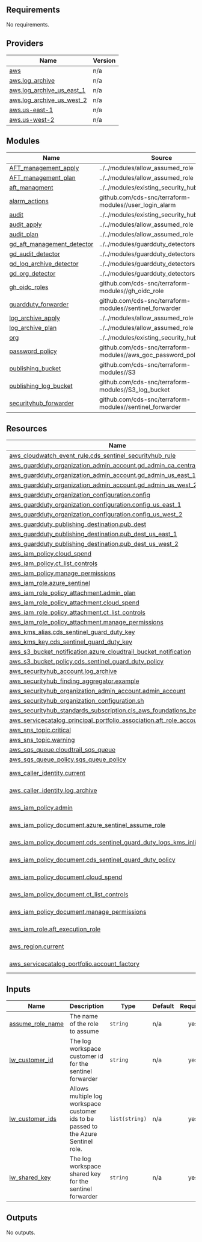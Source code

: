 ## Requirements

No requirements.

## Providers

| Name | Version |
|------|---------|
| <a name="provider_aws"></a> [aws](#provider\_aws) | n/a |
| <a name="provider_aws.log_archive"></a> [aws.log\_archive](#provider\_aws.log\_archive) | n/a |
| <a name="provider_aws.log_archive_us_east_1"></a> [aws.log\_archive\_us\_east\_1](#provider\_aws.log\_archive\_us\_east\_1) | n/a |
| <a name="provider_aws.log_archive_us_west_2"></a> [aws.log\_archive\_us\_west\_2](#provider\_aws.log\_archive\_us\_west\_2) | n/a |
| <a name="provider_aws.us-east-1"></a> [aws.us-east-1](#provider\_aws.us-east-1) | n/a |
| <a name="provider_aws.us-west-2"></a> [aws.us-west-2](#provider\_aws.us-west-2) | n/a |

## Modules

| Name | Source | Version |
|------|--------|---------|
| <a name="module_AFT_management_apply"></a> [AFT\_management\_apply](#module\_AFT\_management\_apply) | ../../modules/allow_assumed_role | n/a |
| <a name="module_AFT_management_plan"></a> [AFT\_management\_plan](#module\_AFT\_management\_plan) | ../../modules/allow_assumed_role | n/a |
| <a name="module_aft_managment"></a> [aft\_managment](#module\_aft\_managment) | ../../modules/existing_security_hub_member | n/a |
| <a name="module_alarm_actions"></a> [alarm\_actions](#module\_alarm\_actions) | github.com/cds-snc/terraform-modules//user_login_alarm | v3.0.2 |
| <a name="module_audit"></a> [audit](#module\_audit) | ../../modules/existing_security_hub_member | n/a |
| <a name="module_audit_apply"></a> [audit\_apply](#module\_audit\_apply) | ../../modules/allow_assumed_role | n/a |
| <a name="module_audit_plan"></a> [audit\_plan](#module\_audit\_plan) | ../../modules/allow_assumed_role | n/a |
| <a name="module_gd_aft_management_detector"></a> [gd\_aft\_management\_detector](#module\_gd\_aft\_management\_detector) | ../../modules/guardduty_detectors | n/a |
| <a name="module_gd_audit_detector"></a> [gd\_audit\_detector](#module\_gd\_audit\_detector) | ../../modules/guardduty_detectors | n/a |
| <a name="module_gd_log_archive_detector"></a> [gd\_log\_archive\_detector](#module\_gd\_log\_archive\_detector) | ../../modules/guardduty_detectors | n/a |
| <a name="module_gd_org_detector"></a> [gd\_org\_detector](#module\_gd\_org\_detector) | ../../modules/guardduty_detectors | n/a |
| <a name="module_gh_oidc_roles"></a> [gh\_oidc\_roles](#module\_gh\_oidc\_roles) | github.com/cds-snc/terraform-modules//gh_oidc_role | v4.0.0 |
| <a name="module_guardduty_forwarder"></a> [guardduty\_forwarder](#module\_guardduty\_forwarder) | github.com/cds-snc/terraform-modules//sentinel_forwarder | v9.3.8 |
| <a name="module_log_archive_apply"></a> [log\_archive\_apply](#module\_log\_archive\_apply) | ../../modules/allow_assumed_role | n/a |
| <a name="module_log_archive_plan"></a> [log\_archive\_plan](#module\_log\_archive\_plan) | ../../modules/allow_assumed_role | n/a |
| <a name="module_org"></a> [org](#module\_org) | ../../modules/existing_security_hub_member | n/a |
| <a name="module_password_policy"></a> [password\_policy](#module\_password\_policy) | github.com/cds-snc/terraform-modules//aws_goc_password_policy | v3.0.2 |
| <a name="module_publishing_bucket"></a> [publishing\_bucket](#module\_publishing\_bucket) | github.com/cds-snc/terraform-modules//S3 | v3.0.2 |
| <a name="module_publishing_log_bucket"></a> [publishing\_log\_bucket](#module\_publishing\_log\_bucket) | github.com/cds-snc/terraform-modules//S3_log_bucket | v3.0.2 |
| <a name="module_securityhub_forwarder"></a> [securityhub\_forwarder](#module\_securityhub\_forwarder) | github.com/cds-snc/terraform-modules//sentinel_forwarder | v9.3.8 |

## Resources

| Name | Type |
|------|------|
| [aws_cloudwatch_event_rule.cds_sentinel_securityhub_rule](https://registry.terraform.io/providers/hashicorp/aws/latest/docs/resources/cloudwatch_event_rule) | resource |
| [aws_guardduty_organization_admin_account.gd_admin_ca_central_1](https://registry.terraform.io/providers/hashicorp/aws/latest/docs/resources/guardduty_organization_admin_account) | resource |
| [aws_guardduty_organization_admin_account.gd_admin_us_east_1](https://registry.terraform.io/providers/hashicorp/aws/latest/docs/resources/guardduty_organization_admin_account) | resource |
| [aws_guardduty_organization_admin_account.gd_admin_us_west_2](https://registry.terraform.io/providers/hashicorp/aws/latest/docs/resources/guardduty_organization_admin_account) | resource |
| [aws_guardduty_organization_configuration.config](https://registry.terraform.io/providers/hashicorp/aws/latest/docs/resources/guardduty_organization_configuration) | resource |
| [aws_guardduty_organization_configuration.config_us_east_1](https://registry.terraform.io/providers/hashicorp/aws/latest/docs/resources/guardduty_organization_configuration) | resource |
| [aws_guardduty_organization_configuration.config_us_west_2](https://registry.terraform.io/providers/hashicorp/aws/latest/docs/resources/guardduty_organization_configuration) | resource |
| [aws_guardduty_publishing_destination.pub_dest](https://registry.terraform.io/providers/hashicorp/aws/latest/docs/resources/guardduty_publishing_destination) | resource |
| [aws_guardduty_publishing_destination.pub_dest_us_east_1](https://registry.terraform.io/providers/hashicorp/aws/latest/docs/resources/guardduty_publishing_destination) | resource |
| [aws_guardduty_publishing_destination.pub_dest_us_west_2](https://registry.terraform.io/providers/hashicorp/aws/latest/docs/resources/guardduty_publishing_destination) | resource |
| [aws_iam_policy.cloud_spend](https://registry.terraform.io/providers/hashicorp/aws/latest/docs/resources/iam_policy) | resource |
| [aws_iam_policy.ct_list_controls](https://registry.terraform.io/providers/hashicorp/aws/latest/docs/resources/iam_policy) | resource |
| [aws_iam_policy.manage_permissions](https://registry.terraform.io/providers/hashicorp/aws/latest/docs/resources/iam_policy) | resource |
| [aws_iam_role.azure_sentinel](https://registry.terraform.io/providers/hashicorp/aws/latest/docs/resources/iam_role) | resource |
| [aws_iam_role_policy_attachment.admin_plan](https://registry.terraform.io/providers/hashicorp/aws/latest/docs/resources/iam_role_policy_attachment) | resource |
| [aws_iam_role_policy_attachment.cloud_spend](https://registry.terraform.io/providers/hashicorp/aws/latest/docs/resources/iam_role_policy_attachment) | resource |
| [aws_iam_role_policy_attachment.ct_list_controls](https://registry.terraform.io/providers/hashicorp/aws/latest/docs/resources/iam_role_policy_attachment) | resource |
| [aws_iam_role_policy_attachment.manage_permissions](https://registry.terraform.io/providers/hashicorp/aws/latest/docs/resources/iam_role_policy_attachment) | resource |
| [aws_kms_alias.cds_sentinel_guard_duty_key](https://registry.terraform.io/providers/hashicorp/aws/latest/docs/resources/kms_alias) | resource |
| [aws_kms_key.cds_sentinel_guard_duty_key](https://registry.terraform.io/providers/hashicorp/aws/latest/docs/resources/kms_key) | resource |
| [aws_s3_bucket_notification.azure_cloudtrail_bucket_notification](https://registry.terraform.io/providers/hashicorp/aws/latest/docs/resources/s3_bucket_notification) | resource |
| [aws_s3_bucket_policy.cds_sentinel_guard_duty_policy](https://registry.terraform.io/providers/hashicorp/aws/latest/docs/resources/s3_bucket_policy) | resource |
| [aws_securityhub_account.log_archive](https://registry.terraform.io/providers/hashicorp/aws/latest/docs/resources/securityhub_account) | resource |
| [aws_securityhub_finding_aggregator.example](https://registry.terraform.io/providers/hashicorp/aws/latest/docs/resources/securityhub_finding_aggregator) | resource |
| [aws_securityhub_organization_admin_account.admin_account](https://registry.terraform.io/providers/hashicorp/aws/latest/docs/resources/securityhub_organization_admin_account) | resource |
| [aws_securityhub_organization_configuration.sh](https://registry.terraform.io/providers/hashicorp/aws/latest/docs/resources/securityhub_organization_configuration) | resource |
| [aws_securityhub_standards_subscription.cis_aws_foundations_benchmark](https://registry.terraform.io/providers/hashicorp/aws/latest/docs/resources/securityhub_standards_subscription) | resource |
| [aws_servicecatalog_principal_portfolio_association.aft_role_account_factory](https://registry.terraform.io/providers/hashicorp/aws/latest/docs/resources/servicecatalog_principal_portfolio_association) | resource |
| [aws_sns_topic.critical](https://registry.terraform.io/providers/hashicorp/aws/latest/docs/resources/sns_topic) | resource |
| [aws_sns_topic.warning](https://registry.terraform.io/providers/hashicorp/aws/latest/docs/resources/sns_topic) | resource |
| [aws_sqs_queue.cloudtrail_sqs_queue](https://registry.terraform.io/providers/hashicorp/aws/latest/docs/resources/sqs_queue) | resource |
| [aws_sqs_queue_policy.sqs_queue_policy](https://registry.terraform.io/providers/hashicorp/aws/latest/docs/resources/sqs_queue_policy) | resource |
| [aws_caller_identity.current](https://registry.terraform.io/providers/hashicorp/aws/latest/docs/data-sources/caller_identity) | data source |
| [aws_caller_identity.log_archive](https://registry.terraform.io/providers/hashicorp/aws/latest/docs/data-sources/caller_identity) | data source |
| [aws_iam_policy.admin](https://registry.terraform.io/providers/hashicorp/aws/latest/docs/data-sources/iam_policy) | data source |
| [aws_iam_policy_document.azure_sentinel_assume_role](https://registry.terraform.io/providers/hashicorp/aws/latest/docs/data-sources/iam_policy_document) | data source |
| [aws_iam_policy_document.cds_sentinel_guard_duty_logs_kms_inline](https://registry.terraform.io/providers/hashicorp/aws/latest/docs/data-sources/iam_policy_document) | data source |
| [aws_iam_policy_document.cds_sentinel_guard_duty_policy](https://registry.terraform.io/providers/hashicorp/aws/latest/docs/data-sources/iam_policy_document) | data source |
| [aws_iam_policy_document.cloud_spend](https://registry.terraform.io/providers/hashicorp/aws/latest/docs/data-sources/iam_policy_document) | data source |
| [aws_iam_policy_document.ct_list_controls](https://registry.terraform.io/providers/hashicorp/aws/latest/docs/data-sources/iam_policy_document) | data source |
| [aws_iam_policy_document.manage_permissions](https://registry.terraform.io/providers/hashicorp/aws/latest/docs/data-sources/iam_policy_document) | data source |
| [aws_iam_role.aft_execution_role](https://registry.terraform.io/providers/hashicorp/aws/latest/docs/data-sources/iam_role) | data source |
| [aws_region.current](https://registry.terraform.io/providers/hashicorp/aws/latest/docs/data-sources/region) | data source |
| [aws_servicecatalog_portfolio.account_factory](https://registry.terraform.io/providers/hashicorp/aws/latest/docs/data-sources/servicecatalog_portfolio) | data source |

## Inputs

| Name | Description | Type | Default | Required |
|------|-------------|------|---------|:--------:|
| <a name="input_assume_role_name"></a> [assume\_role\_name](#input\_assume\_role\_name) | The name of the role to assume | `string` | n/a | yes |
| <a name="input_lw_customer_id"></a> [lw\_customer\_id](#input\_lw\_customer\_id) | The log workspace customer id for the sentinel forwarder | `string` | n/a | yes |
| <a name="input_lw_customer_ids"></a> [lw\_customer\_ids](#input\_lw\_customer\_id) | Allows multiple log workspace customer ids to be passed to the Azure Sentinel role. | `list(string)` | n/a | yes |
| <a name="input_lw_shared_key"></a> [lw\_shared\_key](#input\_lw\_shared\_key) | The log workspace shared key for the sentinel forwarder | `string` | n/a | yes |

## Outputs

No outputs.
